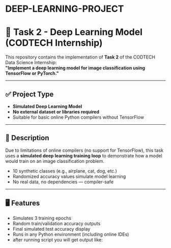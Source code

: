 # DEEP-LEARNING-PROJECT
# 📌 Task 2 - Deep Learning Model (CODTECH Internship)

This repository contains the implementation of **Task 2** of the CODTECH Data Science Internship:  
**"Implement a deep learning model for image classification using TensorFlow or PyTorch."**

---

## ✅ Project Type

- **Simulated Deep Learning Model**
- **No external dataset or libraries required**
- Suitable for basic online Python compilers without TensorFlow

---

## 🧠 Description

Due to limitations of online compilers (no support for TensorFlow), this task uses a **simulated deep learning training loop** to demonstrate how a model would train on an image classification problem.

- 10 synthetic classes (e.g., airplane, cat, dog, etc.)
- Randomized accuracy values simulate model learning
- No real data, no dependencies — compiler-safe

---

## 🖥️ Features

- Simulates 3 training epochs
- Random train/validation accuracy outputs
- Final simulated test accuracy display
- Runs in any Python environment (including online IDEs)
- after running script you will get output like:







